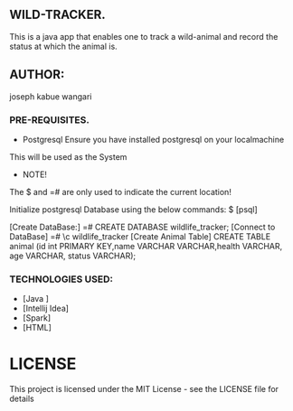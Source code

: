 ## WILD-TRACKER.
This is a java app that enables one to track a wild-animal and record the status at which the animal is.

## AUTHOR:
joseph kabue wangari



### PRE-REQUISITES.

* Postgresql
Ensure you have installed postgresql on your localmachine

This will be used as the System 

* NOTE!

The $ and =# are only used to indicate the current location!

Initialize postgresql Database using the below commands:
$  [psql]

[Create DataBase:]
=# CREATE DATABASE wildlife_tracker;
[Connect to DataBase]
=# \c wildlife_tracker
[Create Animal Table]
CREATE TABLE animal (id int PRIMARY KEY,name VARCHAR VARCHAR,health VARCHAR, age VARCHAR, status VARCHAR);



### TECHNOLOGIES USED:

* [Java ]
* [Intellij Idea]
* [Spark]
* [HTML]


# LICENSE
This project is licensed under the MIT License - see the LICENSE file for details